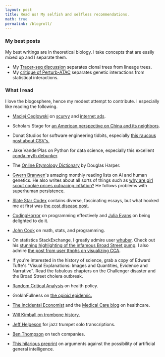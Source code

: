 ```yaml
---
layout: post
title: Read us! My selfish and selfless recommendations.
math: true
permalink: /blogroll/
---
```





### My best posts 

My best writings are in theoretical biology. I take concepts that are easily mixed up and I separate them.

- My [Tracer-seq discussion](https://ekernf01.github.io/tracerseq_short/) separates clonal trees from lineage trees.
- My [critique of Perturb-ATAC](https://ekernf01.github.io/genetic_interactions/) separates genetic interactions from statistical interactions.

### What I read

I love the blogosphere, hence my modest attempt to contribute. I especially like reading the following.

- [Maciej Ceglowski](https://idlewords.com/about.htm) on [scurvy](https://idlewords.com/2010/03/scott_and_scurvy.htm) and [internet ads](https://idlewords.com/talks/what_happens_next_will_amaze_you.htm).

- Scholars Stage for [an American perspective on China and its neighbors](https://scholars-stage.blogspot.com/2019/04/the-inner-life-of-chinese-teenagers.html).

- Donat Studios for software engineering tidbits, especially [this raucous post about CSV's.](https://donatstudios.com/Falsehoods-Programmers-Believe-About-CSVs)

- Jake VanderPlas on Python for data science, especially this excellent [conda myth debunker](http://jakevdp.github.io/blog/2016/08/25/conda-myths-and-misconceptions/).

- The [Online Etymology Dictionary](https://www.etymonline.com/search?q=blog) by Douglas Harper.

- [Gwern Branwen](https://www.gwern.net/)'s amazing monthly reading lists on AI and human genetics. He also writes about all sorts of things such as [why are girl scout cookie prices outpacing inflation?](https://www.gwern.net/Girl-Scouts-and-good-governance) He follows problems with superhuman persistence.

- [Slate Star Codex](https://slatestarcodex.com) contains diverse, fascinating essays, but what hooked me at first was [the cost disease post](https://slatestarcodex.com/2017/02/09/considerations-on-cost-disease/).

- [CodingHorror](https://blog.codinghorror.com/) on programming effectively and [Julia Evans](https://jvns.ca/about/) on being delighted to do it.

- [John Cook](https://www.johndcook.com/blog/) on math, stats, and programming.

- On statistics StackExchange, I greatly admire user [whuber](https://stats.stackexchange.com/users/919/whuber). Check out his [stunning highlighting of the infamous Broad Street pump](https://stats.stackexchange.com/questions/297504/what-statistical-model-or-algorithm-could-be-used-to-solve-the-john-snow-cholera). I also admire [the post from user ttnphs on visualizing CCA](https://stats.stackexchange.com/questions/65692/how-to-visualize-what-canonical-correlation-analysis-does-in-comparison-to-what/65817#65817).

- If you're interested in the history of science, grab a copy of Edward Tufte's "Visual Explanations: Images and Quantities, Evidence and Narrative". Read the fabulous chapters on the Challenger disaster and the Broad Street cholera outbreak.

- [Random Critical Analysis](https://randomcriticalanalysis.com/category/health-policy/) on health policy.

- GrokInFullness on [the opioid epidemic.](http://grokinfullness.blogspot.com/2017/09/debunking-standard-narrative-on-opioid.html)

- [The Incidental Economist](https://theincidentaleconomist.com/) and the [Medical Care blog](https://www.themedicalcareblog.com/) on healthcare.

- [Will Kimball on trombone history.](http://kimballtrombone.com/trombone-history-timeline/)

- [Jeff Helgeson](http://jeffhelgesen.blogspot.com/) for jazz trumpet solo transcriptions.

- [Ben Thompson](https://stratechery.com/2019/uber-questions/) on tech companies.

- [This hilarious preprint](https://arxiv.org/pdf/1703.10987.pdf) on arguments against the possibility of artificial general intelligence.

  